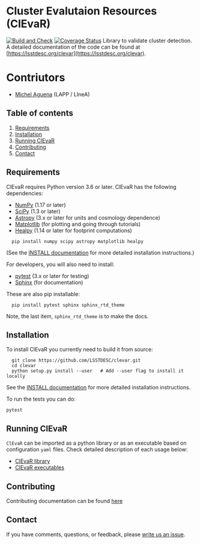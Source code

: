 # Cluster Evalutaion Resources (ClEvaR)
[![Build and Check](https://github.com/LSSTDESC/clevar/workflows/Build%20and%20Check/badge.svg)](https://github.com/LSSTDESC/clevar/actions?query=workflow%3A%22Build+and+Check%22)
[![Coverage Status](https://coveralls.io/repos/github/LSSTDESC/clevar/badge.svg?branch=main)](https://coveralls.io/github/LSSTDESC/clevar?branch=main)
Library to validate cluster detection. A detailed documentation of the code can be found at [https://lsstdesc.org/clevar](https://lsstdesc.org/clevar).

# Contriutors
* [Michel Aguena](https://github.com/m-aguena) (LAPP / LIneA)

## Table of contents
1. [Requirements](#requirements)
2. [Installation](#installation)
3. [Running ClEvaR](#running)
4. [Contributing](#contributing)
5. [Contact](#contact)

## Requirements <a name="requirements"></a>

ClEvaR requires Python version 3.6 or later.  ClEvaR has the following dependencies:

- [NumPy](http://www.numpy.org/) (1.17 or later)
- [SciPy](http://www.numpy.org/) (1.3 or later)
- [Astropy](https://www.astropy.org/) (3.x or later for units and cosmology dependence)
- [Matplotlib](https://matplotlib.org/) (for plotting and going through tutorials)
- [Healpy](https://healpy.readthedocs.io/en/latest/) (1.14 or later for footprint computations)

```
  pip install numpy scipy astropy matplotlib healpy
```

(See the [INSTALL documentation](INSTALL.md) for more detailed installation instructions.)

For developers, you will also need to install:

- [pytest](https://docs.pytest.org/en/latest/) (3.x or later for testing)
- [Sphinx](https://www.sphinx-doc.org/en/master/usage/installation.html) (for documentation)

These are also pip installable:
```
  pip install pytest sphinx sphinx_rtd_theme
```
Note, the last item, `sphinx_rtd_theme` is to make the docs.

## Installation <a name="installation"></a>

To install ClEvaR you currently need to build it from source:

```
  git clone https://github.com/LSSTDESC/clevar.git
  cd clevar
  python setup.py install --user   # Add --user flag to install it locally
```
See the [INSTALL documentation](INSTALL.md) for more detailed installation instructions.

To run the tests you can do:

  `pytest`

## Running ClEvaR <a name="running"></a>

`ClEvaR` can be imported as a python library or as an executable based on configuration `yaml` files.
Check detailed description of each usage below:

- [ClEvaR library](CLEVAR_LIB.md)
- [ClEvaR executables](CLEVAR_EXE.md)

## Contributing <a name="contributing"></a>

Contributing documentation can be found [here](CONTRIBUTING.md)

## Contact <a name="contact"></a>
If you have comments, questions, or feedback, please [write us an issue](https://github.com/LSSTDESC/clevar/issues).
